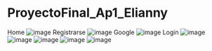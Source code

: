 # ProyectoFinal_Ap1_Elianny
Home
![image](https://user-images.githubusercontent.com/104779804/182517161-9b9666d6-f380-4bdf-9042-5356f8ba1d55.png)
Registrarse
![image](https://user-images.githubusercontent.com/104779804/182517413-c09597e2-a8a0-42c7-9b7a-9bb7dd79df43.png)
Google
![image](https://user-images.githubusercontent.com/104779804/182517679-77e5aa85-e078-4dd9-a89e-06e2047be266.png)
Login
![image](https://user-images.githubusercontent.com/104779804/182517956-f985b1c6-6614-463f-83c8-7b6b9eaaf460.png)
![image](https://user-images.githubusercontent.com/104779804/182518127-428a18c0-b869-4b7b-a434-d118c51cd15e.png)
![image](https://user-images.githubusercontent.com/104779804/182518206-90e2c8ce-82f9-4deb-a415-f158d784da08.png)
![image](https://user-images.githubusercontent.com/104779804/182518262-9d8cad78-f853-443a-a6da-248213470e30.png)
![image](https://user-images.githubusercontent.com/104779804/182518342-0054d566-127e-4c0e-8834-216d2bf8c7c9.png)
